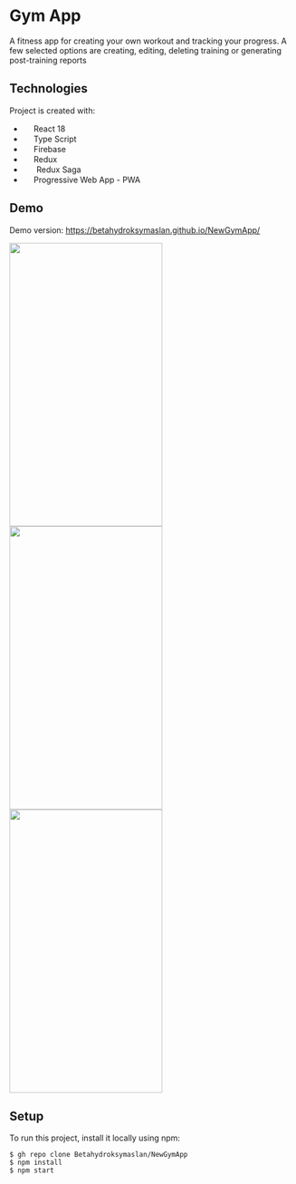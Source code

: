 # Gym App
A fitness app for creating your own workout and tracking your progress. A few selected options are creating, editing, deleting training or generating post-training reports
## Technologies
Project is created with:
* <img src="https://upload.wikimedia.org/wikipedia/commons/thumb/a/a7/React-icon.svg/512px-React-icon.svg.png" width="15px" height="15"> React 18
* <img src="https://upload.wikimedia.org/wikipedia/commons/4/4c/Typescript_logo_2020.svg" width="15px" height="15"> Type Script
* <img src="https://e7.pngegg.com/pngimages/620/609/png-clipart-firebase-cloud-messaging-google-cloud-messaging-api-as-a-service-angle-rectangle-thumbnail.png" width="15px" height="15"> Firebase
* <img src="https://cdn.icon-icons.com/icons2/2415/PNG/512/redux_original_logo_icon_146365.png" width="15px" height="15"> Redux
* <img src="https://miro.medium.com/max/312/0*P0-CZ2PtZGVwwPGF.png" width="20px" height="15"> Redux Saga
* <img src="https://api.blog.philo.co.nz/image/get/b121bf04-8f56-41e8-c7dc-08d6858dfc06" width="15px" height="15"> Progressive Web App - PWA
## Demo
Demo version: https://betahydroksymaslan.github.io/NewGymApp/
<p float="left">
  <img src="https://i.ibb.co/7CmRy16/305628848-472893477855745-462399675252538323-n.png" width="270" height="500">
  <img src="https://i.ibb.co/x7mvmFf/305477325-893769104942944-8887037415246486124-n.png" width="270" height="500">
  <img src="https://i.ibb.co/qjFXX9v/305402400-1014237045913993-9011211727283526785-n.png" width="270" height="500">
</p>

## Setup
To run this project, install it locally using npm:

```
$ gh repo clone Betahydroksymaslan/NewGymApp
$ npm install
$ npm start
```
